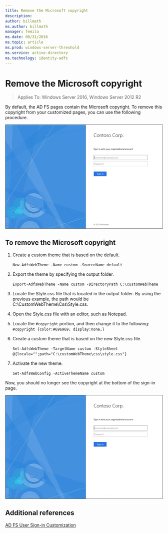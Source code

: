 ```yaml
---
title: Remove the Microsoft copyright
description:
author: billmath
ms.author: billmath
manager: femila
ms.date: 08/31/2016
ms.topic: article
ms.prod: windows-server-threshold
ms.service: active-directory
ms.technology: identity-adfs
---
```

# Remove the Microsoft copyright 

>Applies To: Windows Server 2016, Windows Server 2012 R2
 
By default, the AD FS pages contain the Microsoft copyright. To remove this copyright from your customized pages, you can use the following procedure. 

![](media/AD-FS-user-sign-in-customization/ADFS_Blue_Custom1.png) 
  
## To remove the Microsoft copyright  
  
1.  Create a custom theme that is based on the default.  
  

    `New-AdfsWebTheme –Name custom –SourceName default ` 
 
  
2.  Export the theme by specifying the output folder.  

	`Export-AdfsWebTheme -Name custom -DirectoryPath C:\customWebTheme ` 

  
3.  Locate the Style.css file that is located in the output folder. By using the previous example, the path would be C:\\CustomWebTheme\\Css\\Style.css.  
  
4.  Open the Style.css file with an editor, such as Notepad.  
  
5.  Locate the `#copyright` portion, and then change it to the following:  
  `#copyright {color:#696969; display:none;} ` 
 
6.  Create a custom theme that is based on the new Style.css file.  
  
    `Set-AdfsWebTheme -TargetName custom -StyleSheet @{locale="";path="C:\customWebTheme\css\style.css"}  `

7.  Activate the new theme.  
  

    `Set-AdfsWebConfig -ActiveThemeName custom ` 


Now, you should no longer see the copyright at the bottom of the sign-in page.

![](media/AD-FS-user-sign-in-customization/ADFS_Blue_Custom1a.png) 

## Additional references 
[AD FS User Sign-in Customization](AD-FS-user-sign-in-customization.md) 
